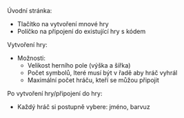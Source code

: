 Úvodní stránka:
 - Tlačítko na vytvoření mnové hry
 - Políčko na připojení do existující hry s kódem

Vytvoření hry:
 - Možnosti:
   - Velikost herního pole (výška a šířka)
   - Počet symbolů, lteré musí být v řadě aby hráč vyhrál
   - Maximální počet hráču, kteří se můžou připojit

Po vytvoření hry/připojení do hry:
 - Každý hráč si postupně vybere: jméno, barvuz
